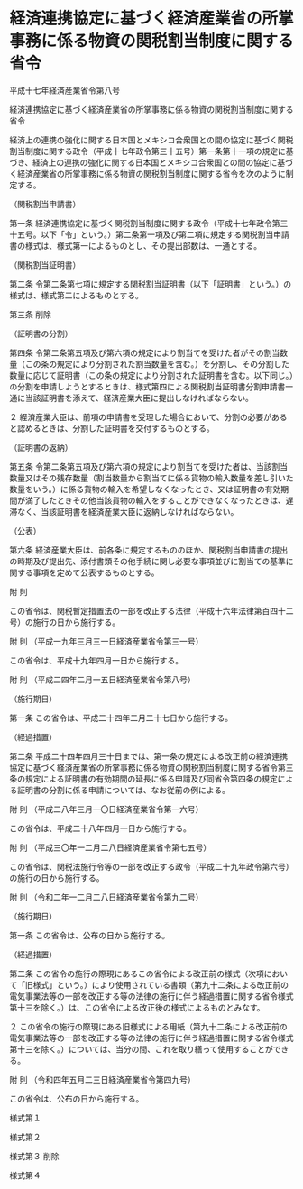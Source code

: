 # 経済連携協定に基づく経済産業省の所掌事務に係る物資の関税割当制度に関する省令

平成十七年経済産業省令第八号

経済連携協定に基づく経済産業省の所掌事務に係る物資の関税割当制度に関する省令

経済上の連携の強化に関する日本国とメキシコ合衆国との間の協定に基づく関税割当制度に関する政令（平成十七年政令第三十五号）第一条第十一項の規定に基づき、経済上の連携の強化に関する日本国とメキシコ合衆国との間の協定に基づく経済産業省の所掌事務に係る物資の関税割当制度に関する省令を次のように制定する。

（関税割当申請書）

第一条 経済連携協定に基づく関税割当制度に関する政令（平成十七年政令第三十五号。以下「令」という。）第二条第一項及び第二項に規定する関税割当申請書の様式は、様式第一によるものとし、その提出部数は、一通とする。

（関税割当証明書）

第二条 令第二条第七項に規定する関税割当証明書（以下「証明書」という。）の様式は、様式第二によるものとする。

第三条 削除

（証明書の分割）

第四条 令第二条第五項及び第六項の規定により割当てを受けた者がその割当数量（この条の規定により分割された割当数量を含む。）を分割し、その分割した数量に応じて証明書（この条の規定により分割された証明書を含む。以下同じ。）の分割を申請しようとするときは、様式第四による関税割当証明書分割申請書一通に当該証明書を添えて、経済産業大臣に提出しなければならない。

２ 経済産業大臣は、前項の申請書を受理した場合において、分割の必要があると認めるときは、分割した証明書を交付するものとする。

（証明書の返納）

第五条 令第二条第五項及び第六項の規定により割当てを受けた者は、当該割当数量又はその残存数量（割当数量から割当てに係る貨物の輸入数量を差し引いた数量をいう。）に係る貨物の輸入を希望しなくなったとき、又は証明書の有効期間が満了したときその他当該貨物の輸入をすることができなくなったときは、遅滞なく、当該証明書を経済産業大臣に返納しなければならない。

（公表）

第六条 経済産業大臣は、前各条に規定するもののほか、関税割当申請書の提出の時期及び提出先、添付書類その他手続に関し必要な事項並びに割当ての基準に関する事項を定めて公表するものとする。

附 則

この省令は、関税暫定措置法の一部を改正する法律（平成十六年法律第百四十二号）の施行の日から施行する。

附 則 （平成一九年三月三一日経済産業省令第三一号）

この省令は、平成十九年四月一日から施行する。

附 則 （平成二四年二月一五日経済産業省令第八号）

（施行期日）

第一条 この省令は、平成二十四年二月二十七日から施行する。

（経過措置）

第二条 平成二十四年四月三十日までは、第一条の規定による改正前の経済連携協定に基づく経済産業省の所掌事務に係る物資の関税割当制度に関する省令第三条の規定による証明書の有効期間の延長に係る申請及び同省令第四条の規定による証明書の分割に係る申請については、なお従前の例による。

附 則 （平成二八年三月一〇日経済産業省令第一六号）

この省令は、平成二十八年四月一日から施行する。

附 則 （平成三〇年一二月二八日経済産業省令第七五号）

この省令は、関税法施行令等の一部を改正する政令（平成二十九年政令第六号）の施行の日から施行する。

附 則 （令和二年一二月二八日経済産業省令第九二号）

（施行期日）

第一条 この省令は、公布の日から施行する。

（経過措置）

第二条 この省令の施行の際現にあるこの省令による改正前の様式（次項において「旧様式」という。）により使用されている書類（第九十二条による改正前の電気事業法等の一部を改正する等の法律の施行に伴う経過措置に関する省令様式第十三を除く。）は、この省令による改正後の様式によるものとみなす。

２ この省令の施行の際現にある旧様式による用紙（第九十二条による改正前の電気事業法等の一部を改正する等の法律の施行に伴う経過措置に関する省令様式第十三を除く。）については、当分の間、これを取り繕って使用することができる。

附 則 （令和四年五月二三日経済産業省令第四九号）

この省令は、公布の日から施行する。

様式第１

[](/./pict/2FH00000048569.pdf)

様式第２

[](/./pict/2FH00000048570.pdf)

様式第３ 削除

様式第４

[](/./pict/2FH00000048572.pdf)

